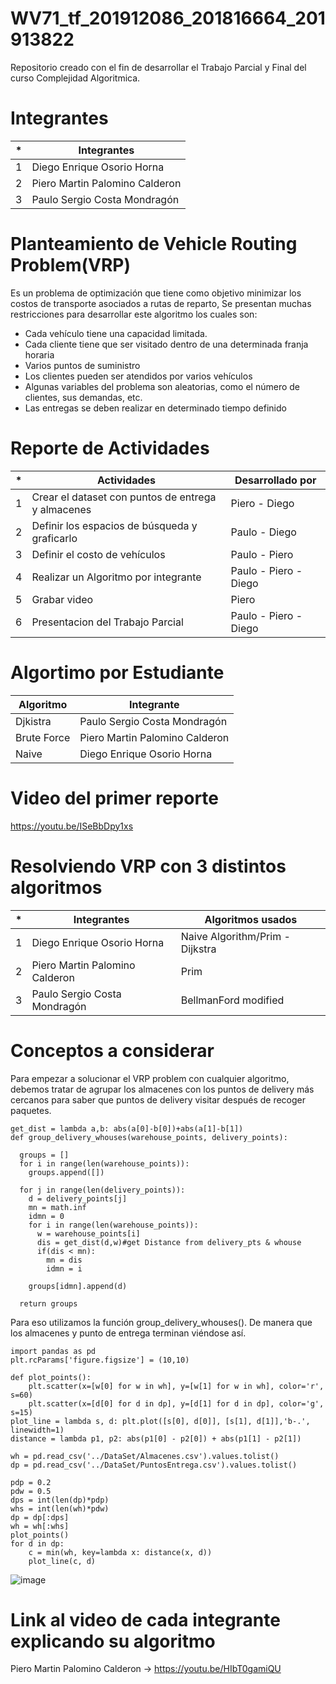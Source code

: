 # WV71_tf_201912086_201816664_201913822
Repositorio creado con el fin de desarrollar el Trabajo Parcial y Final del curso Complejidad Algoritmica.

# Integrantes

| * | Integrantes |
| ------ | ------ |
| 1 | Diego Enrique Osorio Horna |
| 2 | Piero Martin Palomino Calderon |
| 3 | Paulo Sergio Costa Mondragón |

# Planteamiento de Vehicle Routing Problem(VRP)

 Es un problema de optimización que tiene como objetivo minimizar los costos de transporte asociados a rutas de reparto, Se presentan muchas restricciones para desarrollar este algoritmo los cuales son:
- Cada vehículo tiene una capacidad limitada.
- Cada cliente tiene que ser visitado dentro de una determinada franja horaria
- Varios puntos de suministro
- Los clientes pueden ser atendidos por varios vehículos
- Algunas variables del problema son aleatorias, como el número de clientes, sus demandas, etc.
- Las entregas se deben realizar en determinado tiempo definido

# Reporte de Actividades 

| * | Actividades | Desarrollado por |
| ------ | ------ | ------ |
| 1 | Crear el dataset con puntos de entrega y almacenes | Piero - Diego |
| 2 | Definir los espacios de búsqueda y graficarlo | Paulo - Diego |
| 3 | Definir el costo de vehículos | Paulo - Piero|
| 4 | Realizar un Algoritmo por integrante | Paulo - Piero - Diego |
| 5 | Grabar video | Piero |
| 6 | Presentacion del Trabajo Parcial | Paulo - Piero - Diego |

# Algortimo por Estudiante

| Algoritmo | Integrante |
| ------ | ------ |
| Djkistra | Paulo Sergio Costa Mondragón |
| Brute Force | Piero Martin Palomino Calderon |
| Naive | Diego Enrique Osorio Horna |

# Video del primer reporte
https://youtu.be/ISeBbDpy1xs

# Resolviendo VRP con 3 distintos algoritmos
| * | Integrantes | Algoritmos usados |
| ------ | ------ | ------ |
| 1 | Diego Enrique Osorio Horna | Naive Algorithm/Prim - Dijkstra |
| 2 | Piero Martin Palomino Calderon | Prim | 
| 3 | Paulo Sergio Costa Mondragón | BellmanFord modified |

# Conceptos a considerar

Para empezar a solucionar el VRP problem con cualquier algoritmo, debemos tratar de agrupar los almacenes con los puntos de delivery más cercanos para saber que puntos de delivery visitar después de recoger paquetes.
```
get_dist = lambda a,b: abs(a[0]-b[0])+abs(a[1]-b[1])
def group_delivery_whouses(warehouse_points, delivery_points):

  groups = []
  for i in range(len(warehouse_points)):
    groups.append([])

  for j in range(len(delivery_points)):
    d = delivery_points[j]
    mn = math.inf
    idmn = 0
    for i in range(len(warehouse_points)):
      w = warehouse_points[i]
      dis = get_dist(d,w)#get Distance from delivery_pts & whouse
      if(dis < mn):
        mn = dis
        idmn = i

    groups[idmn].append(d)

  return groups
```
Para eso utilizamos la función group_delivery_whouses(). De manera que los almacenes y punto de entrega terminan viéndose así.
```import matplotlib.pyplot as plt
import pandas as pd
plt.rcParams['figure.figsize'] = (10,10)

def plot_points():
    plt.scatter(x=[w[0] for w in wh], y=[w[1] for w in wh], color='r', s=60)
    plt.scatter(x=[d[0] for d in dp], y=[d[1] for d in dp], color='g', s=15)
plot_line = lambda s, d: plt.plot([s[0], d[0]], [s[1], d[1]],'b-.', linewidth=1)
distance = lambda p1, p2: abs(p1[0] - p2[0]) + abs(p1[1] - p2[1])

wh = pd.read_csv('../DataSet/Almacenes.csv').values.tolist()
dp = pd.read_csv('../DataSet/PuntosEntrega.csv').values.tolist()

pdp = 0.2
pdw = 0.5
dps = int(len(dp)*pdp)
whs = int(len(wh)*pdw)
dp = dp[:dps]
wh = wh[:whs]
plot_points()
for d in dp:
    c = min(wh, key=lambda x: distance(x, d))
    plot_line(c, d)
```
![image](https://user-images.githubusercontent.com/48858434/143721965-652213ee-1d66-495a-8872-8aeaa1f78b1e.png)

# Link al video de cada integrante explicando su algoritmo

Piero Martin Palomino Calderon -> https://youtu.be/HIbT0gamiQU



